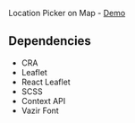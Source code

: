 Location Picker on Map - [Demo](https://amirsaa.github.io/location-picker/)

## Dependencies

- CRA
- Leaflet
- React Leaflet
- SCSS
- Context API
- Vazir Font
